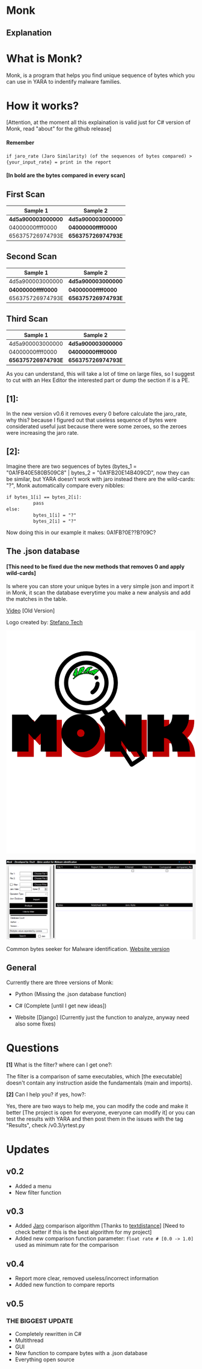 # Monk
## Explanation
# What is Monk?
Monk, is a program that helps you find unique sequence of bytes which you can use in YARA to indentify malware families.

        
# How it works?

        


[Attention, at the moment all this explaination is valid just for C# version of Monk, read "about" for the github release]
        
#### Remember
    if jaro_rate (Jaro Similarity) (of the sequences of bytes compared) > {your_input_rate} = print in the report
          
#### [In bold are the bytes compared in every scan]


        
## First Scan
   
  
|Sample 1 |Sample 2 |
|---------|---------|
|   **4d5a900003000000**      |   **4d5a900003000000**      | 
|    04000000ffff0000     |     **04000000ffff0000**    | 
|    656375726974793E      |      **656375726974793E**        
  
## Second Scan

|Sample 1 |Sample 2 |
|---------|---------|
|   4d5a900003000000     |   **4d5a900003000000**      | 
|    **04000000ffff0000**     |     **04000000ffff0000**    | 
|    656375726974793E         |   **656375726974793E**       

## Third Scan

|Sample 1 |Sample 2 |
|---------|---------|
|   4d5a900003000000      |   **4d5a900003000000**      | 
|    04000000ffff0000     |     **04000000ffff0000**    | 
|    **656375726974793E**   |         **656375726974793E**       

As you can understand, this will take a lot of time on large files, so I suggest to cut with an Hex Editor the interested part or dump the section if is a PE.

## [1]:
In the new version v0.6 it removes every 0 before calculate the jaro_rate, why this? because I figured out that useless sequence
of bytes were considerated useful just because there were some zeroes, so the zeroes were increasing the jaro rate.

## [2]:
Imagine there are two sequences of bytes (bytes_1 = "0A1FB40E580B509C8" | bytes_2 = "0A1FB20E14B409CD", now they can be similar, but YARA doesn't work with jaro
instead there are the wild-cards: "?", Monk automatically compare every nibbles:


```
if bytes_1[i] == bytes_2[i]:
          pass
else:
          bytes_1[i] = "?"
          bytes_2[i] = "?"
```

Now doing this in our example it makes:
0A1FB?0E??B?09C?

## The .json database
    

#### [This need to be fixed due the new methods that removes 0 and apply wild-cards]

Is where you can store your unique bytes in a very simple json and import it in Monk, it scan the database everytime you make a new analysis and add the matches in the table.

 
[Video](https://youtu.be/F7T1lGaJmj8) [Old Version]

Logo created by: [Stefano Tech](https://www.youtube.com/channel/UCf-ZEAjv-Fo7UlFLXSo0zgg)



![](https://github.com/Finch4/Monk/blob/master/Monk%20Logo%202.0.png?raw=true)



![](https://github.com/Finch4/Monk/blob/master/Monk_1.PNG?raw=true)

Common bytes seeker for Malware identification.
[Website version](http://finch4.pythonanywhere.com/)
## General

Currently there are three versions of Monk:

 - Python (Missing the .json database function)

 - C# (Complete [until I get new ideas])

 - Website [Django] (Currently just the function to analyze, anyway need also some fixes)




# Questions
__[1]__ What is the filter? where can I get one?:

The filter is a comparison of same executables, which [the executable] doesn't contain any instruction aside the fundamentals (main and imports).

__[2]__ Can I help you? if yes, how?:

Yes, there are two ways to help me, you can modify the code and make it better [The project is open for everyone, everyone can modify it] or you can test the results with YARA and then post them in the issues with the tag "Results", check /v0.3/yrtest.py


# Updates
## v0.2
- Added a menu
- New filter function
## v0.3
- Added [Jaro](https://en.wikipedia.org/wiki/Jaro%E2%80%93Winkler_distance) comparison algorithm [Thanks to [textdistance](https://pypi.org/project/textdistance/)] [Need to check better if this is the best algorithm for my project]
- Added new comparison function parameter:  ```float rate # [0.0 -> 1.0]``` used as minimum rate for the comparison
## v0.4
- Report more clear, removed useless/incorrect information
- Added new function to compare reports
## v0.5
### THE BIGGEST UPDATE
- Completely rewritten in C#
- Multithread
- GUI
- New function to compare bytes with a .json database
- Everything open source
